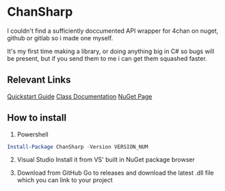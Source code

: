 ﻿# ChanSharp

I couldn't find a sufficiently doccumented API wrapper for 4chan on nuget, github or gitlab so i made one myself. 

It's my first time making a library, or doing anything big in C# so bugs will be present, but if you send them to me i can get them squashed faster.

## Relevant Links
[Quickstart Guide](https://github.com/Dannykun1089/ChanSharp/blob/StableUpdate/docs/QuickStart.md#user-content-quick-start)
[Class Documentation](https://github.com/Dannykun1089/ChanSharp/tree/StableUpdate/docs/Types/)
[NuGet Page](https://www.nuget.org/packages/ChanSharp/)

## How to install
1) Powershell
```powershell
Install-Package ChanSharp -Version VERSION_NUM
```
2) Visual Studio
Install it from VS' built in NuGet package browser

3) Download from GitHub
Go to releases and download the latest .dll file which you can link to your project